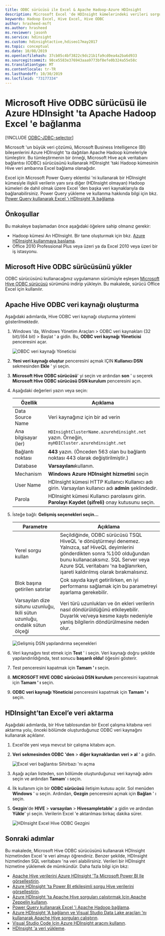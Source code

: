 ```yaml
---
title: ODBC sürücüsü ile Excel & Apache Hadoop-Azure HDInsight
description: Microsoft Excel 'de HDInsight kümelerindeki verileri sorgulamak için Excel için Microsoft Hive ODBC sürücüsünü ayarlamayı ve kullanmayı öğrenin.
keywords: Hadoop Excel, Hive Excel, Hive ODBC
author: hrasheed-msft
ms.author: hrasheed
ms.reviewer: jasonh
ms.service: hdinsight
ms.custom: hdinsightactive,hdiseo17may2017
ms.topic: conceptual
ms.date: 10/08/2019
ms.openlocfilehash: 37cb05c4bf3822c9dc21b1fa9cd0ea4a2ba6d933
ms.sourcegitcommit: 98ce5583e376943aaa9773bf8efe0b324a55e58c
ms.translationtype: MT
ms.contentlocale: tr-TR
ms.lasthandoff: 10/30/2019
ms.locfileid: "73177334"
---
```

# <a name="connect-excel-to-apache-hadoop-in-azure-hdinsight-with-the-microsoft-hive-odbc-driver"></a>Microsoft Hive ODBC sürücüsü ile Azure HDInsight 'ta Apache Hadoop Excel 'e bağlanma

[!INCLUDE [ODBC-JDBC-selector](../../../includes/hdinsight-selector-odbc-jdbc.md)]

Microsoft 'un büyük veri çözümü, Microsoft Business Intelligence (BI) bileşenlerini Azure HDInsight 'ta dağıtılan Apache Hadoop kümeleriyle tümleştirir. Bu tümleştirmenin bir örneği, Microsoft Hive açık veritabanı bağlantısı (ODBC) sürücüsünü kullanarak HDInsight 'taki Hadoop kümesinin Hive veri ambarına Excel bağlama olanağıdır.

Excel için Microsoft Power Query eklentisi 'ni kullanarak bir HDInsight kümesiyle ilişkili verilerin yanı sıra diğer (HDInsight olmayan) Hadoop kümeleri de dahil olmak üzere Excel 'den başka veri kaynaklarıyla da bağlanabilirsiniz. Power Query yükleme ve kullanma hakkında bilgi için bkz. [Power Query kullanarak Excel 'ı HDInsight 'A bağlama](../hdinsight-connect-excel-power-query.md).

## <a name="prerequisites"></a>Önkoşullar

Bu makaleye başlamadan önce aşağıdaki öğelere sahip olmanız gerekir:

* Hadoop kümesi An HDInsight. Bir tane oluşturmak için bkz. [Azure HDInsight kullanmaya başlama](apache-hadoop-linux-tutorial-get-started.md).
* Office 2010 Professional Plus veya üzeri ya da Excel 2010 veya üzeri bir iş istasyonu.

## <a name="install-microsoft-hive-odbc-driver"></a>Microsoft Hive ODBC sürücüsünü yükler

ODBC sürücüsünü kullanacağınız uygulamanın sürümüyle eşleşen [Microsoft Hive ODBC sürücüsü](https://www.microsoft.com/download/details.aspx?id=40886) sürümünü indirip yükleyin.  Bu makalede, sürücü Office Excel için kullanılır.

## <a name="create-apache-hive-odbc-data-source"></a>Apache Hive ODBC veri kaynağı oluşturma

Aşağıdaki adımlarda, Hive ODBC veri kaynağı oluşturma yöntemi gösterilmektedir.

1. Windows 'da, Windows Yönetim Araçları > ODBC veri kaynakları (32 bit)/(64 bit) > Başlat ' a gidin.  Bu, **ODBC veri kaynağı Yöneticisi** penceresini açar.

    ![OBDC veri kaynağı Yöneticisi](./media/apache-hadoop-connect-excel-hive-odbc-driver/simbahiveodbc-datasourceadmin1.png "ODBC veri kaynağı Yöneticisi 'ni kullanarak bir DSN yapılandırma")

1. **Yeni veri kaynağı oluştur** penceresini açmak IÇIN **Kullanıcı DSN** sekmesinden **Ekle** ' yi seçin.

1. **Microsoft Hive ODBC sürücüsü**' yi seçin ve ardından **son** ' u seçerek **Microsoft Hive ODBC sürücüsü DSN kurulum** penceresini açın.

1. Aşağıdaki değerleri yazın veya seçin:

   | Özellik | Açıklama |
   | --- | --- |
   |  Data Source Name |Veri kaynağınız için bir ad verin |
   |  Ana bilgisayar (ler) |`HDInsightClusterName.azurehdinsight.net` yazın. Örneğin, `myHDICluster.azurehdinsight.net` |
   |  Bağlantı noktası |**443** yazın. (Önceden 563 olan bu bağlantı noktası 443 olarak değiştirilmiştir.) |
   |  Database |**Varsayılanı**kullanın. |
   |  Mechanism |**Windows Azure HDInsight hizmetini** seçin |
   |  User Name |HDInsight kümesi HTTP Kullanıcı Kullanıcı adı girin. Varsayılan kullanıcı adı **admin** şeklindedir. |
   |  Parola |HDInsight kümesi Kullanıcı parolasını girin. **Parolayı Kaydet (şifreli)** onay kutusunu seçin.|

1. İsteğe bağlı: **Gelişmiş seçenekleri seçin...**  

   | Parametre | Açıklama |
   | --- | --- |
   |  Yerel sorgu kullan |Seçildiğinde, ODBC sürücüsü TSQL HiveQL 'e dönüştürmeyi denemez. Yalnızca, saf HiveQL deyimlerini gönderdikten sonra %100 olduğundan bunu kullanacaksınız. SQL Server veya Azure SQL veritabanı 'na bağlanırken, işareti kaldırılmış olarak bırakmalısınız. |
   |  Blok başına getirilen satırlar |Çok sayıda kayıt getirilirken, en iyi performansı sağlamak için bu parametreyi ayarlama gerekebilir. |
   |  Varsayılan dize sütunu uzunluğu, Ikili sütun uzunluğu, ondalık sütun ölçeği |Veri türü uzunlukları ve ön ekleri verilerin nasıl döndürüldüğünü etkileyebilir. Duyarlık ve/veya kesme kaybı nedeniyle yanlış bilgilerin döndürülmesine neden olur. |

    ![Gelişmiş DSN yapılandırma seçenekleri](./media/apache-hadoop-connect-excel-hive-odbc-driver/hiveodbc-datasource-advancedoptions1.png "Gelişmiş DSN yapılandırma seçenekleri")

1. Veri kaynağını test etmek için **Test** ' i seçin. Veri kaynağı doğru şekilde yapılandırıldığında, test sonucu **başarılı oldu!** öğesini gösterir.  

1. Test penceresini kapatmak için **Tamam ' ı** seçin.  

1. **MICROSOFT HIVE ODBC sürücüsü DSN kurulum** penceresini kapatmak için **Tamam ' ı** seçin.  

1. **ODBC veri kaynağı Yöneticisi** penceresini kapatmak için **Tamam ' ı** seçin.  

## <a name="import-data-into-excel-from-hdinsight"></a>HDInsight’tan Excel’e veri aktarma

Aşağıdaki adımlarda, bir Hive tablosundan bir Excel çalışma kitabına veri aktarma yolu, önceki bölümde oluşturduğunuz ODBC veri kaynağını kullanarak açıklanır.

1. Excel’de yeni veya mevcut bir çalışma kitabını açın.

2. **Veri** **sekmesinden ODBC** **'den** > **diğer kaynaklardan** **veri > al** ' a gidin.

    ![Excel veri bağlantısı Sihirbazı 'nı açma](./media/apache-hadoop-connect-excel-hive-odbc-driver/simbahiveodbc-excel-dataconnection1.png "Excel veri bağlantısı Sihirbazı 'nı açma")

3. Aşağı açılan listeden, son bölümde oluşturduğunuz veri kaynağı adını seçin ve ardından **Tamam**' ı seçin.

4. İlk kullanım için bir **ODBC sürücüsü** iletişim kutusu açılır. Sol menüden **Windows** ' u seçin. Ardından, **Gezgin** penceresini açmak için **Bağlan** ' ı seçin.

5. **Gezgin**'de **HIVE** > **varsayılan** > **Hivesampletable**' a gidin ve ardından **Yükle**' yi seçin. Verilerin Excel 'e aktarılması birkaç dakika sürer.

    ![HDInsight Excel Hive ODBC Gezgini](./media/apache-hadoop-connect-excel-hive-odbc-driver/hdinsight-hive-odbc-navigator.png "HDInsight Excel Hive ODBC Gezgini")

## <a name="next-steps"></a>Sonraki adımlar

Bu makalede, Microsoft Hive ODBC sürücüsünü kullanarak HDInsight hizmetinden Excel 'e veri almayı öğrendiniz. Benzer şekilde, HDInsight hizmetinden SQL veritabanı 'na veri alabilirsiniz. Verileri bir HDInsight hizmetine yüklemek de mümkündür. Daha fazla bilgi için bkz:

* [Apache Hive verilerini Azure HDInsight 'Ta Microsoft Power BI Ile görselleştirin](apache-hadoop-connect-hive-power-bi.md).
* [Azure HDInsight 'ta Power BI etkileşimli sorgu Hive verilerini görselleştirin](../interactive-query/apache-hadoop-connect-hive-power-bi-directquery.md).
* [Azure HDInsight 'ta Apache Hive sorguları çalıştırmak Için Apache Zeppelin kullanın](../interactive-query/hdinsight-connect-hive-zeppelin.md).
* [Power Query kullanarak Excel 'i Apache Hadoop bağlama](apache-hadoop-connect-excel-power-query.md).
* [Azure HDInsight 'A bağlanın ve Visual Studio Data Lake araçları 'nı kullanarak Apache Hive sorguları çalıştırın](apache-hadoop-visual-studio-tools-get-started.md).
* [Visual Studio Code Için Azure HDInsight aracını kullanın](../hdinsight-for-vscode.md).
* [HDInsight 'a veri yükleme](./../hdinsight-upload-data.md).
